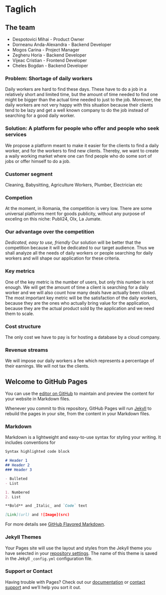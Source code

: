 # Taglich

## The team
- Despotovici Mihai - Product Owner
- Dorneanu Anda-Alexandra - Backend Developer
- Mogos Carina - Project Manager
- Zegheru Horia - Backend Developer
- Vijeac Cristian - Frontend Developer
- Cheles Bogdan - Backend Developer

### Problem: Shortage of daily workers
Daily workers are hard to find these days. These have to do a job in a relatively short and limited time, but the amount of time needed to find one might be bigger than the actual time needed to just to the job. Moreover, the daily workers are not very happy with this situation because their clients tend to be lazy and get a well known company to do the job instead of searching for a good daily worker.
### Solution: A platform for people who offer and people who seek services
We propose a platform meant to make it easier for the clients to find a daily worker, and for the workers to find new clients. Thereby, we want to create a waily working market where one can find people who do some sort of jobs or offer himself to do a job.

### Customer segment
Cleaning, Babysitting, Agriculture Workers, Plumber, Electrician etc
### Competion
At the moment, in Romania, the competition is very low. There are some universal platforms ment for goods publicity, without any purpose of exceling on this niche: Publi24,  Olx, La Jumate.
### Our advantage over the competition
_Dedicated, easy to use, friendly_
Our solution will be better that the competition because it will be dedicated to our target audience. Thus we shall analyze all the needs of daily workers or people searching for daily workers and will shape our application for these criteria.
### Key metrics
One of the key metric is the number of users, but only this number is not enough. We will get the amount of time a client is searching for a daily worker and we will also count how many deals have actually been closed. The most important key metric will be the satisfaction of the daily workers, because they are the ones who actually bring value for the application, because they are the actual product sold by the application and we need them to scale.

### Cost structure
The only cost we have to pay is for hosting a database by a cloud company.
### Revenue streams
We will impose our daily workers a fee which represents a percentage of their earnings. We will not tax the clients.



## Welcome to GitHub Pages

You can use the [editor on GitHub](https://github.com/carinamogos/se-project/edit/master/index.md) to maintain and preview the content for your website in Markdown files.

Whenever you commit to this repository, GitHub Pages will run [Jekyll](https://jekyllrb.com/) to rebuild the pages in your site, from the content in your Markdown files.

### Markdown

Markdown is a lightweight and easy-to-use syntax for styling your writing. It includes conventions for

```markdown
Syntax highlighted code block

# Header 1
## Header 2
### Header 3

- Bulleted
- List

1. Numbered
2. List

**Bold** and _Italic_ and `Code` text

[Link](url) and ![Image](src)
```

For more details see [GitHub Flavored Markdown](https://guides.github.com/features/mastering-markdown/).

### Jekyll Themes

Your Pages site will use the layout and styles from the Jekyll theme you have selected in your [repository settings](https://github.com/carinamogos/se-project/settings). The name of this theme is saved in the Jekyll `_config.yml` configuration file.

### Support or Contact

Having trouble with Pages? Check out our [documentation](https://help.github.com/categories/github-pages-basics/) or [contact support](https://github.com/contact) and we’ll help you sort it out.
